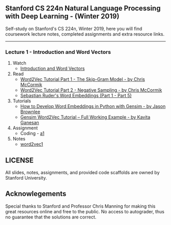 ## Stanford CS 224n Natural Language Processing with Deep Learning - (Winter 2019)

Self-study on Stanford's CS 224n, Winter 2019, here you will find coursework lecture notes,
completed assignments and extra resource links.

---

### Lecture 1 - Introduction and Word Vectors 

1. Watch
   - [Introduction and Word Vectors](https://youtu.be/8rXD5-xhemo)
2. Read
   - [Word2Vec Tutorial Part 1 - The Skip-Gram Model - by Chris McCormik](http://mccormickml.com/2016/04/19/word2vec-tutorial-the-skip-gram-model/)
   - [Word2Vec Tutorial Part 2 - Negative Sampling - by Chris McCormik](http://mccormickml.com/2017/01/11/word2vec-tutorial-part-2-negative-sampling/)
   - [Sebastian Ruder's Word Embeddings  (Part 1 - Part 5)](https://ruder.io/word-embeddings-1/)
3. Tutorials
   - [How to Develop Word Embeddings in Python with Gensim - by Jason Brownlee](https://machinelearningmastery.com/develop-word-embeddings-python-gensim/)
   - [Gensim Word2Vec Tutorial – Full Working Example - by Kavita Ganesan](https://kavita-ganesan.com/gensim-word2vec-tutorial-starter-code/)
4. Assignment
   - Coding - [a1](assignments/a1/exploring_word_vectors.ipynb)
5. Notes
   - [word2vec1](notes/notes01.pdf)

## LICENSE
All slides, notes, assignments, and provided code scaffolds are owned by Stanford University.

## Acknowlegements
Special thanks to Stanford and Professor Chris Manning for making this great resources online and free to the public. No access to autograder, thus no guarantee that the solutions are correct.
